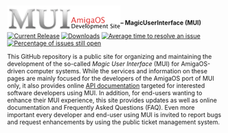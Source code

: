 <img height="60px" src="images/muidev.png" align="left">

<br/>

**– MagicUserInterface (MUI)**

[![Current Release](https://img.shields.io/github/release/amiga-mui/muidev.svg)](https://github.com/amiga-mui/muidev/releases/latest)
[![Downloads](https://img.shields.io/github/downloads/amiga-mui/muidev/latest/total.svg)](https://github.com/amiga-mui/muidev/releases/latest)
[![Average time to resolve an issue](http://isitmaintained.com/badge/resolution/amiga-mui/muidev.svg)](https://github.com/amiga-mui/muidev/issues)
[![Percentage of issues still open](http://isitmaintained.com/badge/open/amiga-mui/muidev.svg)](https://github.com/amiga-mui/muidev/issues)

This GitHub repository is a public site for organizing and maintaining the development of the so-called _Magic User Interface_ (MUI) for AmigaOS-driven computer systems. While the services and information on these pages are mainly focused for the developers of the AmigaOS port of MUI only, it also provides online [API documentation](autodocs/autodocs.md) targeted for interested software developers using MUI. In addition, for end-users wanting to enhance their MUI experience, this site provides updates as well as online documentation and Frequently Asked Questions (FAQ). Even more important every developer and end-user using MUI is invited to report bugs and request enhancements by using the public ticket management system.
